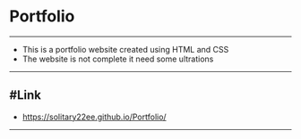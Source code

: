 # Portfolio
---
- This is a  portfolio website created using HTML and CSS
- The website is not complete it need some ultrations 
---
#Link
---
- https://solitary22ee.github.io/Portfolio/
----
